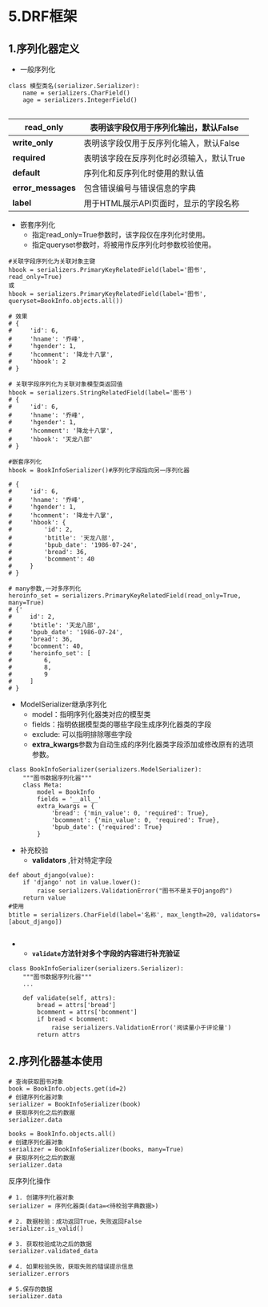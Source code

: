 # 5.DRF框架

##  1.序列化器定义

+ 一般序列化

```
class 模型类名(serializer.Serializer):
	name = serializers.CharField()
    age = serializers.IntegerField()
    
```

| **read_only**      | 表明该字段仅用于序列化输出，默认False    |
| ------------------ | ---------------------------------------- |
| **write_only**     | 表明该字段仅用于反序列化输入，默认False  |
| **required**       | 表明该字段在反序列化时必须输入，默认True |
| **default**        | 序列化和反序列化时使用的默认值           |
| **error_messages** | 包含错误编号与错误信息的字典             |
| **label**          | 用于HTML展示API页面时，显示的字段名称    |

+ 嵌套序列化
  + 指定read_only=True参数时，该字段仅在序列化时使用。
  +  指定queryset参数时，将被用作反序列化时参数校验使用。

```
#关联字段序列化为关联对象主键
hbook = serializers.PrimaryKeyRelatedField(label='图书', read_only=True)
或
hbook = serializers.PrimaryKeyRelatedField(label='图书', queryset=BookInfo.objects.all())

# 效果
# {
#     'id': 6,
#     'hname': '乔峰',
#     'hgender': 1,
#     'hcomment': '降龙十八掌',
#     'hbook': 2
# }
```



```
# 关联字段序列化为关联对象模型类返回值
hbook = serializers.StringRelatedField(label='图书')
# {
#     'id': 6,
#     'hname': '乔峰',
#     'hgender': 1,
#     'hcomment': '降龙十八掌',
#     'hbook': '天龙八部'
# }
```



```
#嵌套序列化
hbook = BookInfoSerializer()#序列化字段指向另一序列化器

# {
#     'id': 6,
#     'hname': '乔峰',
#     'hgender': 1,
#     'hcomment': '降龙十八掌',
#     'hbook': {
#         'id': 2,
#         'btitle': '天龙八部',
#         'bpub_date': '1986-07-24',
#         'bread': 36,
#         'bcomment': 40
#     }
# }

```



```
# many参数,一对多序列化
heroinfo_set = serializers.PrimaryKeyRelatedField(read_only=True, many=True)
# {'
#     id': 2,
#     'btitle': '天龙八部',
#     'bpub_date': '1986-07-24',
#     'bread': 36,
#     'bcomment': 40,
#     'heroinfo_set': [
#         6,
#         8,
#         9
#     ]
# }
```



+ ModelSerializer继承序列化
  + model：指明序列化器类对应的模型类
  + fields：指明依据模型类的哪些字段生成序列化器类的字段
  +  exclude: 可以指明排除哪些字段 
  +  **extra_kwargs**参数为自动生成的序列化器类字段添加或修改原有的选项参数。 

```
class BookInfoSerializer(serializers.ModelSerializer):
    """图书数据序列化器"""
    class Meta:
        model = BookInfo
        fields = '__all__'
        extra_kwargs = {
            'bread': {'min_value': 0, 'required': True},
            'bcomment': {'min_value': 0, 'required': True},
            'bpub_date': {'required': True}
        }
```



+ 补充校验
  +  **validators** ,针对特定字段

```
def about_django(value):
    if 'django' not in value.lower():
        raise serializers.ValidationError("图书不是关于Django的")
    return value
#使用
btitle = serializers.CharField(label='名称', max_length=20, validators=[about_django])
    
```

+ +  **`validate`方法针对多个字段的内容进行补充验证** 

```
class BookInfoSerializer(serializers.Serializer):
    """图书数据序列化器"""
    ...

    def validate(self, attrs):
        bread = attrs['bread']
        bcomment = attrs['bcomment']
        if bread < bcomment:
            raise serializers.ValidationError('阅读量小于评论量')
        return attrs
```



## 2.序列化器基本使用

```
# 查询获取图书对象
book = BookInfo.objects.get(id=2)
# 创建序列化器对象
serializer = BookInfoSerializer(book)
# 获取序列化之后的数据
serializer.data
```



```
books = BookInfo.objects.all()
# 创建序列化器对象
serializer = BookInfoSerializer(books, many=True)
# 获取序列化之后的数据
serializer.data
```

反序列化操作

```
# 1. 创建序列化器对象
serializer = 序列化器类(data=<待校验字典数据>)

# 2. 数据校验：成功返回True，失败返回False
serializer.is_valid()

# 3. 获取校验成功之后的数据
serializer.validated_data

# 4. 如果校验失败，获取失败的错误提示信息
serializer.errors

# 5.保存的数据
serializer.data
```


